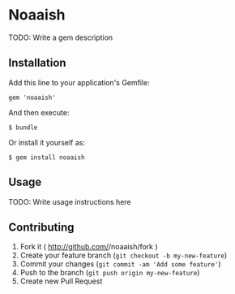 # Noaaish

TODO: Write a gem description

## Installation

Add this line to your application's Gemfile:

    gem 'noaaish'

And then execute:

    $ bundle

Or install it yourself as:

    $ gem install noaaish

## Usage

TODO: Write usage instructions here

## Contributing

1. Fork it ( http://github.com/<my-github-username>/noaaish/fork )
2. Create your feature branch (`git checkout -b my-new-feature`)
3. Commit your changes (`git commit -am 'Add some feature'`)
4. Push to the branch (`git push origin my-new-feature`)
5. Create new Pull Request

